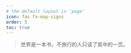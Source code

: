 ```yaml
---
# the default layout is 'page'
icon: fas fa-map-signs
order: 5
toc: true
---
```


> 世界是一本书，不旅行的人只读了其中的一页。




